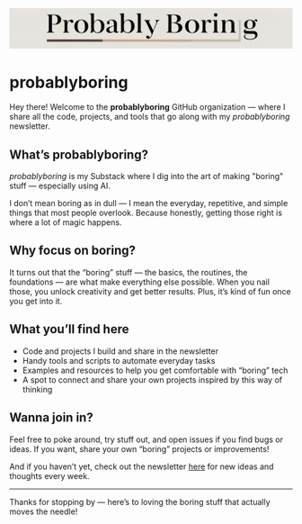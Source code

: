 ![probablyboring logo](https://github.com/Probably-Boring/.github/blob/main/Logo.png?raw=true)

# probablyboring

Hey there! Welcome to the **probablyboring** GitHub organization — where I share all the code, projects, and tools that go along with my *probablyboring* newsletter.

## What’s probablyboring?

*probablyboring* is my Substack where I dig into the art of making "boring" stuff — especially using AI.

I don’t mean boring as in dull — I mean the everyday, repetitive, and simple things that most people overlook. Because honestly, getting those right is where a lot of magic happens.

## Why focus on boring?

It turns out that the “boring” stuff — the basics, the routines, the foundations — are what make everything else possible. When you nail those, you unlock creativity and get better results. Plus, it’s kind of fun once you get into it.

## What you’ll find here

- Code and projects I build and share in the newsletter  
- Handy tools and scripts to automate everyday tasks  
- Examples and resources to help you get comfortable with “boring” tech  
- A spot to connect and share your own projects inspired by this way of thinking

## Wanna join in?

Feel free to poke around, try stuff out, and open issues if you find bugs or ideas. If you want, share your own “boring” projects or improvements!

And if you haven’t yet, check out the newsletter [here](https://probablyboring.substack.com/) for new ideas and thoughts every week.

---

Thanks for stopping by — here’s to loving the boring stuff that actually moves the needle!
